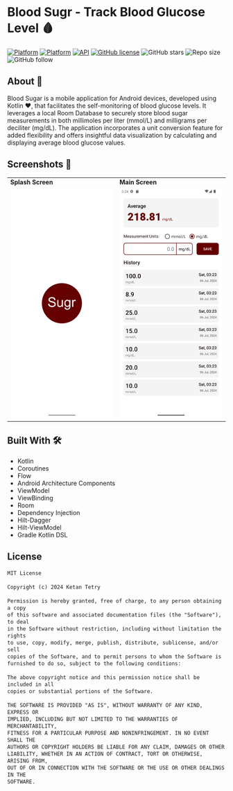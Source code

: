 # Blood Sugr - Track Blood Glucose Level 🩸

[![Platform](https://img.shields.io/badge/Platform-Android-blue.svg)](https://www.android.com)
[![Platform](https://img.shields.io/badge/Kotlin-1.9.0-blue.svg)](https://www.android.com)
[![API](https://img.shields.io/badge/API-24%2B-blue.svg?style=flat)](https://android-arsenal.com/api?level=21)
[![GitHub license](https://img.shields.io/badge/MIT-License-blue.svg)](LICENSE)
![GitHub stars](https://img.shields.io/github/stars/k10tetry/blood-sugr)
![Repo size](https://img.shields.io/github/repo-size/k10tetry/blood-sugr?style=social&label=Repo%20Size)
![GitHub follow](https://img.shields.io/github/followers/k10tetry?label=Follow&style=social)

## About 📖
Blood Sugar is a mobile application for Android devices, developed using Kotlin ❤️, that facilitates the self-monitoring of blood glucose levels. It leverages a local Room Database to securely store blood sugar measurements in both millimoles per liter (mmol/L) and milligrams per deciliter (mg/dL). The application incorporates a unit conversion feature for added flexibility and offers insightful data visualization by calculating and displaying average blood glucose values.

## Screenshots 📸

<table>
  <tr>
    <td><b>Splash Screen</b></td>
    <td><b>Main Screen</b></td>
  </tr>
  <tr>
    <td>
      <img src="https://github.com/k10tetry/blood-sugr/blob/master/art/blood_sugr_splash.png" alt="Splash Screen" width="360px"/>
    </td>
    <td>
      <img src="https://github.com/k10tetry/blood-sugr/blob/master/art/blood_sugr_main.png" alt="Splash Screen" width="360px"/>
    </td>
  </tr>
</table>

## Built With 🛠️
- Kotlin
- Coroutines
- Flow
- Android Architecture Components
- ViewModel
- ViewBinding
- Room
- Dependency Injection
- Hilt-Dagger
- Hilt-ViewModel
- Gradle Kotlin DSL


## License
```
MIT License

Copyright (c) 2024 Ketan Tetry

Permission is hereby granted, free of charge, to any person obtaining a copy
of this software and associated documentation files (the "Software"), to deal
in the Software without restriction, including without limitation the rights
to use, copy, modify, merge, publish, distribute, sublicense, and/or sell
copies of the Software, and to permit persons to whom the Software is
furnished to do so, subject to the following conditions:

The above copyright notice and this permission notice shall be included in all
copies or substantial portions of the Software.

THE SOFTWARE IS PROVIDED "AS IS", WITHOUT WARRANTY OF ANY KIND, EXPRESS OR
IMPLIED, INCLUDING BUT NOT LIMITED TO THE WARRANTIES OF MERCHANTABILITY,
FITNESS FOR A PARTICULAR PURPOSE AND NONINFRINGEMENT. IN NO EVENT SHALL THE
AUTHORS OR COPYRIGHT HOLDERS BE LIABLE FOR ANY CLAIM, DAMAGES OR OTHER
LIABILITY, WHETHER IN AN ACTION OF CONTRACT, TORT OR OTHERWISE, ARISING FROM,
OUT OF OR IN CONNECTION WITH THE SOFTWARE OR THE USE OR OTHER DEALINGS IN THE
SOFTWARE.
```
